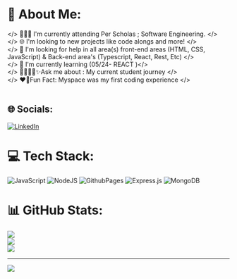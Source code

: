 # 💫 About Me:
</> 👩🏾‍💻 I'm currently attending Per Scholas ; Software Engineering. </><br></> 🌐 I'm looking to new projects like code alongs and more! </><br></> 📎 I'm looking for help in all area(s) front-end areas (HTML, CSS, JavaScript) & Back-end area's (Typescript, React, Rest, Etc) </><br></> 🧠 I'm currently learning (05/24- REACT )</><br></> 👩🏾‍🎓💐✨️Ask me about : My current student journey </><br></> ❤️‍🔥Fun Fact: Myspace was my first coding experience </><br><br>


## 🌐 Socials:
[![LinkedIn](https://img.shields.io/badge/LinkedIn-%230077B5.svg?logo=linkedin&logoColor=white)](https://linkedin.com/in/latashaddavis) 

# 💻 Tech Stack:
![JavaScript](https://img.shields.io/badge/javascript-%23323330.svg?style=for-the-badge&logo=javascript&logoColor=%23F7DF1E) ![NodeJS](https://img.shields.io/badge/node.js-6DA55F?style=for-the-badge&logo=node.js&logoColor=white) ![GithubPages](https://img.shields.io/badge/github%20pages-121013?style=for-the-badge&logo=github&logoColor=white) ![Express.js](https://img.shields.io/badge/express.js-%23404d59.svg?style=for-the-badge&logo=express&logoColor=%2361DAFB) ![MongoDB](https://img.shields.io/badge/MongoDB-%234ea94b.svg?style=for-the-badge&logo=mongodb&logoColor=white)
# 📊 GitHub Stats:
![](https://github-readme-stats.vercel.app/api?username=tashtech2024&theme=dark&hide_border=false&include_all_commits=true&count_private=false)<br/>
![](https://github-readme-streak-stats.herokuapp.com/?user=tashtech2024&theme=dark&hide_border=false)<br/>
![](https://github-readme-stats.vercel.app/api/top-langs/?username=tashtech2024&theme=dark&hide_border=false&include_all_commits=true&count_private=false&layout=compact)

---
[![](https://visitcount.itsvg.in/api?id=tashtech2024&icon=0&color=9)](https://visitcount.itsvg.in)

<!-- Proudly created with GPRM ( https://gprm.itsvg.in ) -->

